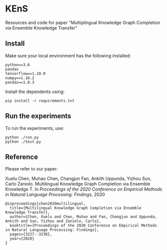 # KEnS
Resources and code for paper "Multiplingual Knowledge Graph Completion via Ensemble Knowledge Transfer"


## Install
Make sure your local environment has the following installed:

    python==3.6
    pandas
    tensorflow==1.10.0
    numpy==1.16.2
    pandas==1.0.3
    
Install the dependents using:

    pip install -r requirements.txt

## Run the experiments
To run the experiments, use:

    python ./run.py
    python ./test.py


## Reference
Please refer to our paper:

Xuelu Chen, Muhao Chen, Changjun Fan, Ankith Uppunda, Yizhou Sun, Carlo Zaniolo. Multilingual Knowledge Graph Completion via Ensemble Knowledge T. In *Proceedings of the 2020 Conference on Empirical Methods in Natural Language Processing: Findings*, 2020

    @inproceedings{chen2020multilingual,
      title={Multilingual Knowledge Graph Completion via Ensemble Knowledge Transfer},
      author={Chen, Xuelu and Chen, Muhao and Fan, Changjun and Uppunda, Ankith and Sun, Yizhou and Zaniolo, Carlo},
      booktitle={Proceedings of the 2020 Conference on Empirical Methods in Natural Language Processing: Findings},
      pages={3227--3238},
      year={2020}
    }

